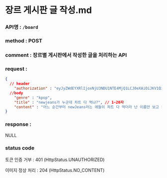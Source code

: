 # 장르 게시판 글 작성.md
### API명 : `/board`

### method : POST

### comment : 장르별 게시판에서 작성한 글을 처리하는 API 

### request : 
~~~json
{
  // header
    "authorization" : "eyJyZWdEYXRlIjoxNjU3NDU1NTE4MjQ1LCJ0eXAiOiJKV1QiLCJhbGciOiJIUzI1NiJ9.eyJ1c2VyTnVtIjoiNDMiLCJleHAiOjE2NTc0NjYzMTh9.geNy6UmYpSO88SdiU4fRzxVQYhAOiDfSv_J_cArh2JM",
  //body
    "genre" : "kpop",
    "title" : "newjeans가 누군데 차트 다 먹냐?", // 1~20자
    "content" : "어느 순간부터 newJeans라는 애들이 차트 다 먹더라 난 이름만 보고 외국 가수인줄" //  1~1000자
}
~~~


### response :
  NULL

### status code
토큰 인증 거부 : 401 (HttpStatus.UNAUTHORIZED)

이미지 정상 처리 : 204 (HttpStatus.NO_CONTENT)

